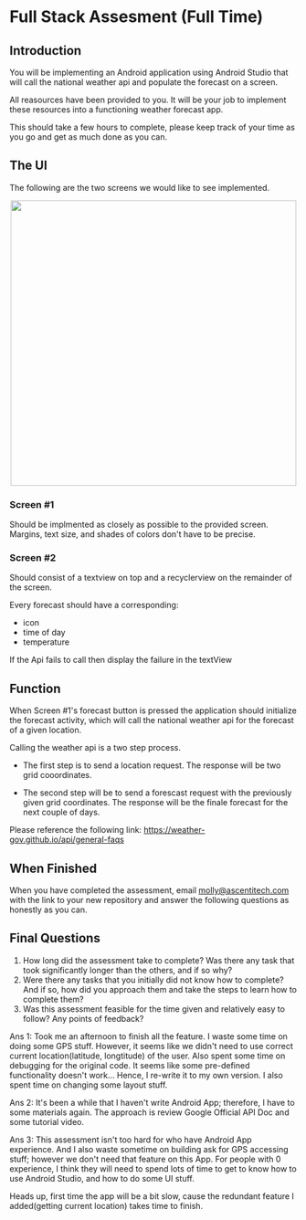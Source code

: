 # Full Stack Assesment (Full Time)

## Introduction

You will be implementing an Android application using Android Studio that will call the national
weather api and populate the forecast on a screen.

All reasources have been provided to you. It will be your job to implement these resources into a
functioning weather forecast app.

This should take a few hours to complete, please keep track of your time as you go and get as much
done as you can.

## The UI

The following are the two screens we would like to see implemented.
<p align=center>
  <img src="https://user-images.githubusercontent.com/82067568/206309377-a61e7589-857d-4a77-8371-3547c471d228.png" height = "500">
</p>

### Screen #1

Should be implmented as closely as possible to the provided screen. Margins, text size, and shades
of colors don't have to be precise.

### Screen #2

Should consist of a textview on top and a recyclerview on the remainder of the screen.

Every forecast should have a corresponding:

- icon
- time of day
- temperature

If the Api fails to call then display the failure in the textView

## Function

When Screen #1's forecast button is pressed the application should initialize the forecast activity,
which will call the national weather api for the forecast of a given location.

Calling the weather api is a two step process.

- The first step is to send a location request. The response will be two grid cooordinates.

- The second step will be to send a forescast request with the previously given grid coordinates.
  The response will be the finale forecast for the next couple of days.

Please reference the following link: https://weather-gov.github.io/api/general-faqs

## When Finished

When you have completed the assessment, email molly@ascentitech.com with the link to your new
repository and answer the following questions as honestly as you can.

## Final Questions

1) How long did the assessment take to complete? Was there any task that took significantly longer
   than the others, and if so why?
2) Were there any tasks that you initially did not know how to complete? And if so, how did you
   approach them and take the steps to learn how to complete them?
3) Was this assessment feasible for the time given and relatively easy to follow? Any points of
   feedback?

Ans 1: Took me an afternoon to finish all the feature. I waste some time on doing some GPS stuff.
However, it seems like we didn't need to use correct current location(latitude, longtitude) of the
user. Also spent some time on debugging for the original code. It seems like some pre-defined
functionality doesn't work... Hence, I re-write it to my own version. I also spent time on changing
some layout stuff.

Ans 2: It's been a while that I haven't write Android App; therefore, I have to some materials
again. The approach is review Google Official API Doc and some tutorial video.

Ans 3: This assessment isn't too hard for who have Android App experience. And I also waste sometime
on building ask for GPS accessing stuff; however we don't need that feature on this App. For people
with 0 experience, I think they will need to spend lots of time to get to know how to use Android
Studio, and how to do some UI stuff.

Heads up, first time the app will be a bit slow, cause the redundant feature I added(getting current
location) takes time to finish.